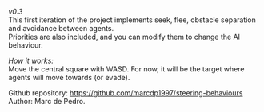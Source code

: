 *v0.3*                                                    
This first iteration of the project implements seek, flee, obstacle separation and avoidance between agents.                                                
Priorities are also included, and you can modify them to change the AI behaviour.

*How it works:*                                                                                      
Move the central square with WASD. For now, it will be the target where agents will move towards (or evade).

Github repository: https://github.com/marcdp1997/steering-behaviours                                         
Author: Marc de Pedro.
